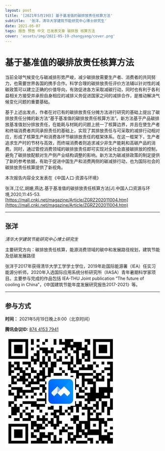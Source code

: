 ```yaml
---
layout: post
title: '[2021年5月19日] 基于基准值的碳排放责任核算方法'
subtitle:  '张洋，清华大学建筑节能研究中心博士研究生'
date: 2021-05-07
tags: 报告 预告 中文 已发表文章 碳排放 核算方法 
cover: 'assets/img/2021-05-19-zhangyang/cover.png'
---
```


# 基于基准值的碳排放责任核算方法

当前全球气候变化与碳减排形势严峻，减少碳排放需要生产者、消费者的共同努力，也需要世界各国的携手合作。科学合理的碳排放责任评价方法辅以针对性的减碳政策可以建立正确的价值导向，有效促进各方采取减碳行动，同时也有利于各利益相关方接受并承担自身相应的减排义务促进国家之间的减排合作，是推动解决气候变化问题的重要基础。

基于上述出发点，作者在对已有的碳排放责任分摊方法进行研究的基础上提出了碳排放责任分摊的新方法“基于基准值的碳排放责任核算方法”。新方法基于产品碳排放基准值划分排放责任，在能耗与材耗的问题上统一了核算边界，并且在使生产者和终端消费者共同承担责任的基础上，实现了其排放责任与可采取的减排行动相对应，形成了核算生产和消费各环节碳排放责任的框架体系。在这一框架下，生产者追求生产时的节材与高效，而终端消费者则追求减少非生产能耗和高碳产品的消费。同时，通过管控消费领域的碳排放责任即可实现对全社会直接碳排放的控制，避免了碳排放配额对生产侧产业结构调整的影响。新方法为碳减排政策的制定提供了新的参考依据，有助于促进中国生产和消费两侧的碳减排行动，也为国际社会的碳排放责任核算提供了新视角。

本次报告内容全文发表在《中国人口·资源与环境》

张洋,江亿,胡姗,燕达.基于基准值的碳排放责任核算方法[J].中国人口资源与环境,2020,11:45-53.[https://mall.cnki.net/magazine/Article/ZGRZ202011004.htm](https://mall.cnki.net/magazine/Article/ZGRZ202011004.htm)

----------

## 张洋

*清华大学建筑节能研究中心博士研究生*

主要研究方向：碳排放责任核算，能源消费领域的碳中和发展路径规划，建筑节能及低碳发展路径

张洋于2017年获得清华大学工学学士学位，2019年赴国际能源署（IEA）任实习能源分析师，2020年入选国际应用系统分析研究所（IIASA）青年暑期科学家项目。主要参与完成的作品包括 IEA-THU Joint publication “The future of cooling in China”，《中国建筑节能年度发展研究报告2017-2021》等。


-----------
##  参与方式

 **时间：** 2021年5月19日晚上8:00（北京时间）

 **腾讯会议ID:** [874 4153 7941](https://meeting.tencent.com/s/UIeb8Y3Vky8l)

 ![meeting link](/assets/img/2021-05-19-zhangyang/link.jpeg)